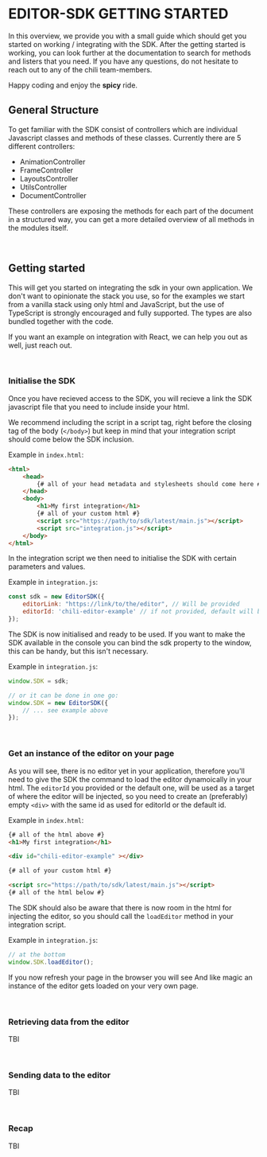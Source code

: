 # EDITOR-SDK GETTING STARTED

In this overview, we provide you with a small guide which should get you started on working / integrating with the SDK.
After the getting started is working, you can look further at the documentation to search for methods and listers that you need.
If you have any questions, do not hesitate to reach out to any of the chili team-members.

Happy coding and enjoy the **spicy** ride.

## General Structure

To get familiar with the 
SDK consist of controllers which are individual Javascript classes and methods of these classes.
Currently there are 5 different controllers:

-   AnimationController
-   FrameController
-   LayoutsController
-   UtilsController
-   DocumentController

These controllers are exposing the methods for each part of the document in a structured way, you can get a more detailed overview of all methods in the modules itself.

<br/>

## Getting started
This will get you started on integrating the sdk in your own application.
We don't want to opinionate the stack you use, so for the examples we start from a vanilla stack using only html and JavaScript, but the use of TypeScript is strongly encouraged and fully supported. The types are also bundled together with the code.

If you want an example on integration with React, we can help you out as well, just reach out.

<br/>

### Initialise the SDK
Once you have recieved access to the SDK, you will recieve a link the SDK javascript file that you need to include inside your html.

We recommend including the script in a script tag, right before the closing tag of the body (`</body>`) but keep in mind that your integration script should come below the SDK inclusion.

Example in `index.html`:
```html
<html>
    <head>
        {# all of your head metadata and stylesheets should come here #}
    </head>  
    <body>
        <h1>My first integration</h1>
        {# all of your custom html #}
        <script src="https://path/to/sdk/latest/main.js"></script>
        <script src="integration.js"></script>
    </body>
</html>  
```

In the integration script we then need to initialise the SDK with certain parameters and values.

Example in `integration.js`:
```javascript
const sdk = new EditorSDK({
    editorLink: "https://link/to/the/editor", // Will be provided
    editorId: 'chili-editor-example' // if not provided, default will be 'chili-editor'
});
```

The SDK is now initialised and ready to be used.
If you want to make the SDK available in the console you can bind the sdk property to the window, this can be handy, but this isn't necessary.

Example in `integration.js`:
```javascript
window.SDK = sdk;

// or it can be done in one go:
window.SDK = new EditorSDK({
    // ... see example above
});
```

<br/>

### Get an instance of the editor on your page

As you will see, there is no editor yet in your application, therefore you'll need to give the SDK the command to load the editor dynamoically in your html. The `editorId` you provided or the default one, will be used as a target of where the editor will be injected, so you need to create an (preferably) empty `<div>` with the same id as used for editorId or the default id.

Example in `index.html`:
```html
{# all of the html above #}
<h1>My first integration</h1>

<div id="chili-editor-example" ></div>

{# all of your custom html #}

<script src="https://path/to/sdk/latest/main.js"></script>
{# all of the html below #}
```

The SDK should also be aware that there is now room in the html for injecting the editor, so you should call the `loadEditor` method in your integration script.

Example in `integration.js`:
```javascript
// at the bottom
window.SDK.loadEditor();
```
If you now refresh your page in the browser you will see And like magic an instance of the editor gets loaded on your very own page.

<br/>

### Retrieving data from the editor

TBI

<br/>

### Sending data to the editor
TBI

<br/>

### Recap
TBI
